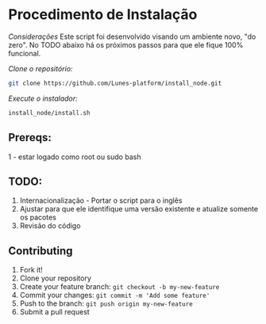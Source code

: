 # Procedimento de Instalação

*Considerações*
Este script foi desenvolvido visando um ambiente novo, "do zero".
No TODO abaixo há os próximos passos para que ele fique 100% funcional.

*Clone o repositório:*
```bash
git clone https://github.com/Lunes-platform/install_node.git
```

*Execute o instalador:*
```bash
install_node/install.sh
```

## Prereqs:
1 - estar logado como root ou sudo bash

## TODO:
1. Internacionalização - Portar o script para o inglês
2. Ajustar para que ele identifique uma versão existente e atualize somente os pacotes
3. Revisão do código

## Contributing

1. Fork it!
2. Clone your repository
3. Create your feature branch: `git checkout -b my-new-feature`
4. Commit your changes: `git commit -m 'Add some feature'`
5. Push to the branch: `git push origin my-new-feature`
6. Submit a pull request

